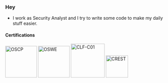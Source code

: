 ### Hey

- I work as Security Analyst and I try to write some code to make my daily stuff easier.

#### Certifications
<a href="https://www.credly.com/badges/756fcc3a-dc5a-435d-8bac-2cb209cf70c6" target="_blank"><img src="https://templates.images.credential.net/1644595125124808271808325719972.png" class="cert" alt='OSCP' width="100px"></a>
<a href="https://www.credly.com/badges/07051d3d-3aee-416e-8bf8-7bee58a9810e" target="_blank"><img src="https://templates.images.credential.net/16446199223558558814915674399198.png" class="cert" alt='OSWE' width="100px"></a>
<a href="https://www.credly.com/badges/d4f079f1-6931-4ce8-85fc-87d73e9eb0e6" target="_blank"><img src="https://images.credly.com/size/340x340/images/00634f82-b07f-4bbd-a6bb-53de397fc3a6/image.png" class="cert" alt='CLF-C01' width="107px"></a>
<a href="#" target="_blank"><img src="https://www.crest-approved.org/wp-content/uploads/2022/04/new-logo-1.png" class="cert" alt='CREST' width="70px"></a>
<br>
